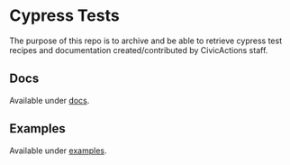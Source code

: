 # Cypress Tests

The purpose of this repo is to archive and be able to retrieve cypress test recipes and documentation created/contributed by CivicActions staff.

## Docs

Available under [docs](/docs).

## Examples

Available under [examples](/examples).
